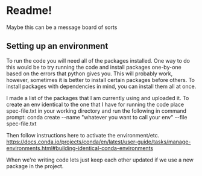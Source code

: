 # Readme!

Maybe this can be a message board of sorts



## Setting up an environment
To run the code you will need all of the packages installed. One way to do this would be to try running the code and install packages one-by-one 
based on the errors that python gives you. This will probably work, however, sometimes it is better to install certain packages before others. 
To install packages with dependencies in mind, you can install them all at once.

I made a list of the packages that I am currently using and uploaded it. To create an env identical to the one that I have for running the code
place spec-file.txt in your working directory and run the following in command prompt:
conda create --name "whatever you want to call your env" --file spec-file.txt

Then follow instructions here to activate the environment/etc. 
https://docs.conda.io/projects/conda/en/latest/user-guide/tasks/manage-environments.html#building-identical-conda-environments


When we're writing code lets just keep each other updated if we use a new package in the project. 